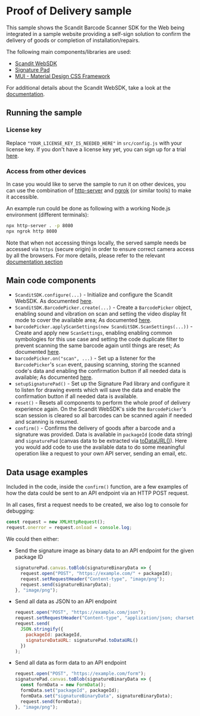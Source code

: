# Proof of Delivery sample

This sample shows the Scandit Barcode Scanner SDK
for the Web being integrated in a sample website providing a self-sign solution to confirm the delivery of goods or completion of installation/repairs.

The following main components/libraries are used:

- [Scandit WebSDK](https://www.scandit.com/products/web-sdk/)
- [Signature Pad](https://github.com/szimek/signature_pad)
- [MUI - Material Design CSS Framework](https://github.com/muicss/mui)

For additional details about the Scandit WebSDK, take a look at the [documentation](http://docs.scandit.com/stable/web/index.html).

## Running the sample

### License key

Replace `"YOUR_LICENSE_KEY_IS_NEEDED_HERE"` in `src/config.js` with your license key. If you don't have a
license key yet, you can sign up for a trial [here](https://ssl.scandit.com/customers/new?p=test&source=websdk&tag_name=contactless-pod).

### Access from other devices

In case you would like to serve the sample to run it on other devices, you can use the combination of [http-server](https://www.npmjs.com/package/http-server) and [ngrok](https://ngrok.com/) (or similar tools) to make it accessible.

An example run could be done as following with a working Node.js environment (different terminals):

```bash
npx http-server . -p 8080
npx ngrok http 8080
```

Note that when not accessing things locally, the served sample needs be accessed via `https` (secure origin) in order to ensure correct camera access by all the browsers. For more details, please refer to the relevant [documentation section](http://docs.scandit.com/stable/web/index.html#important-notes)

## Main code components

- `ScanditSDK.configure(...)` - Initialize and configure the Scandit WebSDK. As documented [here](https://docs.scandit.com/stable/web/globals.html#configure).
- `ScanditSDK.BarcodePicker.create(...)` - Create a `BarcodePicker` object, enabling sound and vibration on scan and setting the video display fit mode to cover the available area; As documented [here](https://docs.scandit.com/stable/web/globals.html#configure).
- `barcodePicker.applyScanSettings(new ScanditSDK.ScanSettings(...))` - Create and apply new `ScanSettings`, enabling enabling common symbologies for this use case and setting the code duplicate filter to prevent scanning the same barcode again until things are reset; As documented [here](https://docs.scandit.com/stable/web/classes/scansettings.html).
- `barcodePicker.on("scan", ...)` - Set up a listener for the `BarcodePicker`'s `scan` event, pausing scanning, storing the scanned code's data and enabling the confirmation button if all needed data is available; As documented [here](https://docs.scandit.com/stable/web/classes/barcodepicker.html#on).
- `setupSignaturePad()` - Set up the Signature Pad library and configure it to listen for drawing events which will save the data and enable the confirmation button if all needed data is available.
- `reset()` - Resets all components to perform the whole proof of delivery experience again. On the Scandit WebSDK's side the `BarcodePicker`'s scan session is cleared so all barcodes can be scanned again if needed and scanning is resumed.
- `confirm()` - Confirms the delivery of goods after a barcode and a signature was provided. Data is available in `packageId` (code data string) and `signaturePad` (canvas data to be extracted via [toDataURL()](https://developer.mozilla.org/en-US/docs/Web/API/HTMLCanvasElement/toDataURL)). Here you would add code to use the available data to do some meaningful operation like a request to your own API server, sending an email, etc.

## Data usage examples

Included in the code, inside the `confirm()` function, are a few examples of how the data could be sent to an API endpoint via an HTTP POST request.

In all cases, first a request needs to be created, we also log to console for debugging:

```javascript
const request = new XMLHttpRequest();
request.onerror = request.onload = console.log;
```

We could then either:

- Send the signature image as binary data to an API endpoint for the given package ID

  ```javascript
  signaturePad.canvas.toBlob(signatureBinaryData => {
    request.open("POST", "https://example.com/" + packageId);
    request.setRequestHeader("Content-type", "image/png");
    request.send(signatureBinaryData);
  }, "image/png");
  ```

- Send all data as JSON to an API endpoint

  ```javascript
  request.open("POST", "https://example.com/json");
  request.setRequestHeader("Content-type", "application/json; charset=utf-8");
  request.send(
    JSON.stringify({
      packageId: packageId,
      signatureDataURL: signaturePad.toDataURL()
    })
  );
  ```

- Send all data as form data to an API endpoint

  ```javascript
  request.open("POST", "https://example.com/form");
  signaturePad.canvas.toBlob(signatureBinaryData => {
    const formData = new FormData();
    formData.set("packageId", packageId);
    formData.set("signatureBinaryData", signatureBinaryData);
    request.send(formData);
  }, "image/png");
  ```

